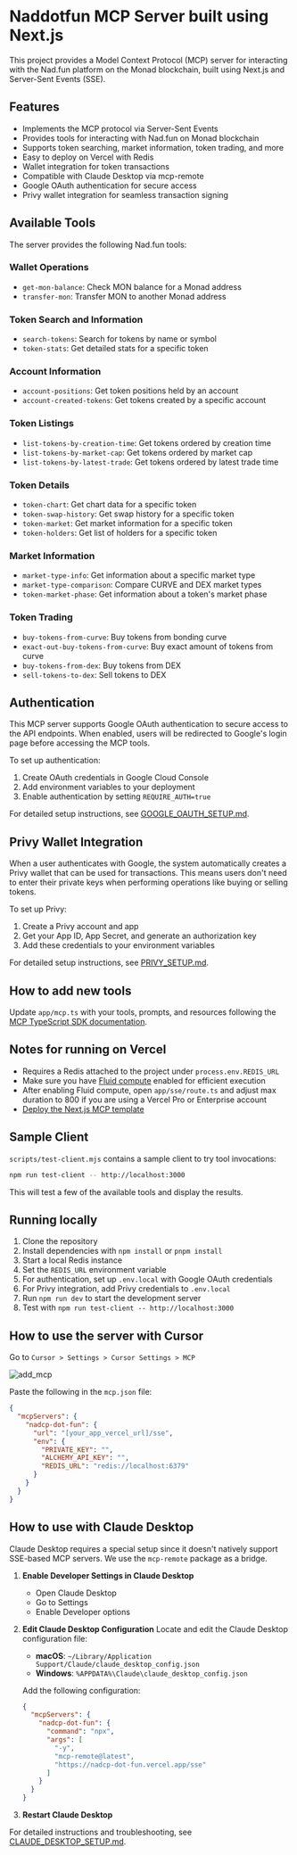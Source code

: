 # Naddotfun MCP Server built using Next.js

This project provides a Model Context Protocol (MCP) server for interacting with the Nad.fun platform on the Monad blockchain, built using Next.js and Server-Sent Events (SSE).

## Features

- Implements the MCP protocol via Server-Sent Events
- Provides tools for interacting with Nad.fun on Monad blockchain
- Supports token searching, market information, token trading, and more
- Easy to deploy on Vercel with Redis
- Wallet integration for token transactions
- Compatible with Claude Desktop via mcp-remote
- Google OAuth authentication for secure access
- Privy wallet integration for seamless transaction signing

## Available Tools

The server provides the following Nad.fun tools:

### Wallet Operations

- `get-mon-balance`: Check MON balance for a Monad address
- `transfer-mon`: Transfer MON to another Monad address

### Token Search and Information

- `search-tokens`: Search for tokens by name or symbol
- `token-stats`: Get detailed stats for a specific token

### Account Information

- `account-positions`: Get token positions held by an account
- `account-created-tokens`: Get tokens created by a specific account

### Token Listings

- `list-tokens-by-creation-time`: Get tokens ordered by creation time
- `list-tokens-by-market-cap`: Get tokens ordered by market cap
- `list-tokens-by-latest-trade`: Get tokens ordered by latest trade time

### Token Details

- `token-chart`: Get chart data for a specific token
- `token-swap-history`: Get swap history for a specific token
- `token-market`: Get market information for a specific token
- `token-holders`: Get list of holders for a specific token

### Market Information

- `market-type-info`: Get information about a specific market type
- `market-type-comparison`: Compare CURVE and DEX market types
- `token-market-phase`: Get information about a token's market phase

### Token Trading

- `buy-tokens-from-curve`: Buy tokens from bonding curve
- `exact-out-buy-tokens-from-curve`: Buy exact amount of tokens from curve
- `buy-tokens-from-dex`: Buy tokens from DEX
- `sell-tokens-to-dex`: Sell tokens to DEX

## Authentication

This MCP server supports Google OAuth authentication to secure access to the API endpoints. When enabled, users will be redirected to Google's login page before accessing the MCP tools.

To set up authentication:

1. Create OAuth credentials in Google Cloud Console
2. Add environment variables to your deployment
3. Enable authentication by setting `REQUIRE_AUTH=true`

For detailed setup instructions, see [GOOGLE_OAUTH_SETUP.md](GOOGLE_OAUTH_SETUP.md).

## Privy Wallet Integration

When a user authenticates with Google, the system automatically creates a Privy wallet that can be used for transactions. This means users don't need to enter their private keys when performing operations like buying or selling tokens.

To set up Privy:

1. Create a Privy account and app
2. Get your App ID, App Secret, and generate an authorization key
3. Add these credentials to your environment variables

For detailed setup instructions, see [PRIVY_SETUP.md](PRIVY_SETUP.md).

## How to add new tools

Update `app/mcp.ts` with your tools, prompts, and resources following the [MCP TypeScript SDK documentation](https://github.com/modelcontextprotocol/typescript-sdk/tree/main?tab=readme-ov-file#server).

## Notes for running on Vercel

- Requires a Redis attached to the project under `process.env.REDIS_URL`
- Make sure you have [Fluid compute](https://vercel.com/docs/functions/fluid-compute) enabled for efficient execution
- After enabling Fluid compute, open `app/sse/route.ts` and adjust max duration to 800 if you are using a Vercel Pro or Enterprise account
- [Deploy the Next.js MCP template](https://vercel.com/templates/next.js/model-context-protocol-mcp-with-next-js)

## Sample Client

`scripts/test-client.mjs` contains a sample client to try tool invocations:

```sh
npm run test-client -- http://localhost:3000
```

This will test a few of the available tools and display the results.

## Running locally

1. Clone the repository
2. Install dependencies with `npm install` or `pnpm install`
3. Start a local Redis instance
4. Set the `REDIS_URL` environment variable
5. For authentication, set up `.env.local` with Google OAuth credentials
6. For Privy integration, add Privy credentials to `.env.local`
7. Run `npm run dev` to start the development server
8. Test with `npm run test-client -- http://localhost:3000`

## How to use the server with Cursor

Go to `Cursor > Settings > Cursor Settings > MCP`

![add_mcp](/static/add_mcp.png)

Paste the following in the `mcp.json` file:

```json
{
  "mcpServers": {
    "nadcp-dot-fun": {
      "url": "[your_app_vercel_url]/sse",
      "env": {
        "PRIVATE_KEY": "",
        "ALCHEMY_API_KEY": "",
        "REDIS_URL": "redis://localhost:6379"
      }
    }
  }
}
```

## How to use with Claude Desktop

Claude Desktop requires a special setup since it doesn't natively support SSE-based MCP servers. We use the `mcp-remote` package as a bridge.

1. **Enable Developer Settings in Claude Desktop**

   - Open Claude Desktop
   - Go to Settings
   - Enable Developer options

2. **Edit Claude Desktop Configuration**
   Locate and edit the Claude Desktop configuration file:

   - **macOS**: `~/Library/Application Support/Claude/claude_desktop_config.json`
   - **Windows**: `%APPDATA%\Claude\claude_desktop_config.json`

   Add the following configuration:

   ```json
   {
     "mcpServers": {
       "nadcp-dot-fun": {
         "command": "npx",
         "args": [
           "-y",
           "mcp-remote@latest",
           "https://nadcp-dot-fun.vercel.app/sse"
         ]
       }
     }
   }
   ```

3. **Restart Claude Desktop**

For detailed instructions and troubleshooting, see [CLAUDE_DESKTOP_SETUP.md](CLAUDE_DESKTOP_SETUP.md).
